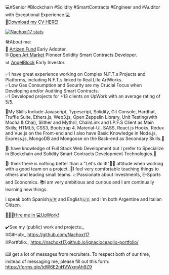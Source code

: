 💻#Senior #Blockchain #Solidity #SmartContracts #Engineer and #Auditor with Exceptional Experience.💻                                                                 
[📄Download my CV HERE!](https://drive.google.com/file/d/15l0nj3mIoNzNbKfYWdSqzinfZRNAEo8I/view?usp=sharing)

[![Nachoxt17 stats](https://github-readme-stats.vercel.app/api?username=Nachoxt17&hide=contribs&show_icons=true&theme=tokyonight)](#)

🛠About me:                                                                                                                                                             
🔭 [Artizen.Fund](https://www.artizen.fund) Early Adopter.                                                                                                             
⛓ [Open Art Market](https://openartmarket.com) Pioneer Solidity Smart Contracts Developer.                                                                             
📊 [AngelBlock](https://www.angelblock.io) Early Investor.                                                                                                             


✅I have great experience working on Complex N.F.T.s Projects and Platforms, including N.F.T.s linked to Real Life ArtWorks.                                           
✅Low Gas Consumption and Security are my Crucial Focus when Developing and/or Auditing Smart Contracts.                                                               
✅I Developed projects for +13 clients on UpWork with an average rating of 5/5.                                                                                       

📓My Skills Include Javascript, Typescript, Solidity, Git Console, Hardhat, Truffle Suite, Ethers.js, Web3.js, Open Zeppelin Library, Unit Testing(with Mocha & Chai), Slither and Mythril, ChainLink and I.P.F.S Client as Main Skills; HTML5, CSS3, Bootstrap 4, Material-UI, SASS, React.js Hooks, Redux and Vue.js on the Front-end and I also have Basic Knowledge in Node.js, Express.js, MongoDB and Mongoose on the Back-end as Secondary Skills.📓

📓I have knowledge of Full Stack Web Development but I prefer to Specialize in Blockchain and Solidity Smart Contracts Development Technologies.📓
 
🎈I think there is nothing better than a "Let's do it!"🙌🏼 attitude when working with a good team on a project.
📔I feel very comfortable teaching things to others and leading small teams.
📈Passionate about Investments, E-Sports and Economics.
📚I am very ambitious and curious and I am continually learning new things.

 I speak both Spanish🇦🇷 and English🇺🇸 and I'm both Argentine and Italian Citizen.

[👨🏻‍💻Hire me in 💻UpWork!](https://www.upwork.com/freelancers/~01016dcdaa54e14741?s=1044578476142100518)

✔️See my (public) work and projects:_                                                                                                                                 
⛓GitHub:_ https://github.com/Nachoxt17                                                                                                                                 
⛓Portfolio:_ https://nachoxt17.github.io/ignacioceaglio-portfolio/                                                                                                     

⌨️I get a lot of messages from recruiters. To respect both of our time, instead of messaging me, please fill out this form:
https://forms.gle/tdW6E2nHVWxmAh9Z9
